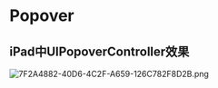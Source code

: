 # Popover
## iPad中UIPopoverController效果
![7F2A4882-40D6-4C2F-A659-126C782F8D2B.png](http://upload-images.jianshu.io/upload_images/1421047-ad99ad291f418553.png?imageMogr2/auto-orient/strip%7CimageView2/2/w/1240)
